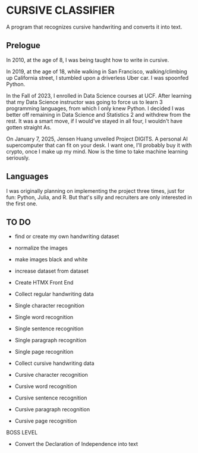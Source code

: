 # CURSIVE CLASSIFIER

A program that recognizes cursive handwriting and converts it into text.

## Prelogue

In 2010, at the age of 8, I was being taught how to write in cursive. 

In 2019, at the age of 18, while walking in San Francisco, walking/climbing up California street, I stumbled upon a driverless Uber car. I was spoonfed Python. 

In the Fall of 2023, I enrolled in Data Science courses at UCF. After learning that my Data Science instructor was going to force us to learn 3 programming languages, from which I only knew Python. I decided I was better off remaining in Data Science and Statistics 2 and withdrew from the rest. It was a smart move, if I would've stayed in all four, I wouldn't have gotten straight As.

On January 7, 2025, Jensen Huang unveiled Project DIGITS. A personal AI supercomputer that can fit on your desk. I want one, I'll probably buy it with crypto, once I make up my mind. Now is the time to take machine learning seriously.

## Languages

I was originally planning on implementing the project three times, just for fun: Python, Julia, and R. But that's silly and recruiters are only interested in the first one.  

## TO DO

- find or create my own handwriting dataset
- normalize the images
- make images black and white
- increase dataset from dataset

- Create HTMX Front End
- Collect regular handwriting data
- Single character recognition
- Single word recognition
- Single sentence recognition
- Single paragraph recognition
- Single page recognition
- Collect cursive handwriting data
- Cursive character recognition
- Cursive word recognition
- Cursive sentence recognition
- Cursive paragraph recognition
- Cursive page recognition

BOSS LEVEL
- Convert the Declaration of Independence into text

